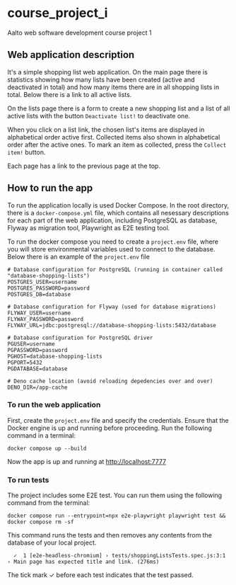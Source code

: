 # course_project_i
Aalto web software development course project 1
## Web application description
It's a simple shopping list web application.
On the main page there is statistics showing how many lists have been created  (active and deactivated in total) and how many items there are in all shopping lists in total. Below there is a link to all active lists.

On the lists page there is a form to create a new shopping list and a list of all active lists with the button ```Deactivate list!``` to deactivate one.

When you click on a list link, the chosen list's items are displayed in alphabetical order active first. Collected items also shown in alphabetical order after the active ones. To mark an item as collected, press the ```Collect item!``` button.

Each page has a link to the previous page at the top.

## How to run the app

To run the application locally is used Docker Compose.
In the root directory, there is a ```docker-compose.yml``` file, which contains all nesessary descriptions for each part of the web application, including PostgreSQL as database, Flyway as migration tool, Playwright as E2E testing tool.

To run the docker compose you need to create a ```project.env``` file, where you will store environmental variables used to connect to the database. 
Below there is an example of the ```project.env``` file

```
# Database configuration for PostgreSQL (running in container called "database-shopping-lists")
POSTGRES_USER=username
POSTGRES_PASSWORD=password
POSTGRES_DB=database

# Database configuration for Flyway (used for database migrations)
FLYWAY_USER=username
FLYWAY_PASSWORD=password
FLYWAY_URL=jdbc:postgresql://database-shopping-lists:5432/database

# Database configuration for PostgreSQL driver
PGUSER=username
PGPASSWORD=password
PGHOST=database-shopping-lists
PGPORT=5432
PGDATABASE=database

# Deno cache location (avoid reloading depedencies over and over)
DENO_DIR=/app-cache
```

### To run the web application

First, create the ```project.env``` file and specify the credentials. 
Ensure that the Docker engine is up and running before proceeding.
Run the following command in a terminal:

```
docker compose up --build
```
Now the app is up and running at [http://localhost:7777](http://localhost:7777)

### To run tests

The project includes some E2E test. You can run them using the following command from the terminal:

```
docker compose run --entrypoint=npx e2e-playwright playwright test && docker compose rm -sf
```
This command runs the tests and then removes any contents from the database of your local project.

```
  ✓  1 [e2e-headless-chromium] › tests/shoppingListsTests.spec.js:3:1 › Main page has expected title and link. (276ms)
```
The tick mark ✓ before each test indicates that the test passed.


